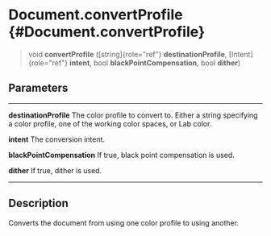 Document.convertProfile {#Document.convertProfile}
=======================

> void **convertProfile** ([string]{role="ref"} **destinationProfile**,
> [Intent]{role="ref"} **intent**, bool **blackPointCompensation**, bool
> **dither**)

Parameters
----------

  ---------------------------- ---------------------------------------------------------
  **destinationProfile**       The color profile to convert to. Either a string
                               specifying a color profile, one of the working color
                               spaces, or Lab color.

  **intent**                   The conversion intent.

  **blackPointCompensation**   If true, black point compensation is used.

  **dither**                   If true, dither is used.
  ---------------------------- ---------------------------------------------------------

Description
-----------

Converts the document from using one color profile to using another.
